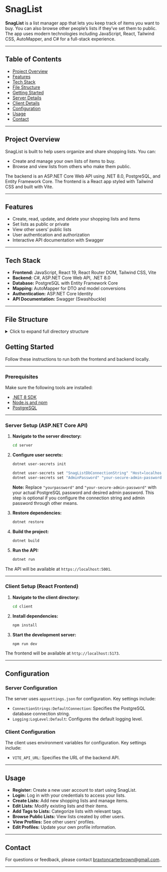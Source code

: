 # SnagList

**SnagList** is a list manager app that lets you keep track of items you want to buy. You can also browse other people’s lists if they’ve set them to public. The app uses modern technologies including JavaScript, React, Tailwind CSS, AutoMapper, and C# for a full-stack experience.

---

## Table of Contents

- [Project Overview](#project-overview)
- [Features](#features)
- [Tech Stack](#tech-stack)
- [File Structure](#file-structure)
- [Getting Started](#getting-started)
- [Server Details](#server-details)
- [Client Details](#client-details)
- [Configuration](#configuration)
- [Usage](#usage)
- [Contact](#contact)

---

## Project Overview

SnagList is built to help users organize and share shopping lists. You can:
- Create and manage your own lists of items to buy.
- Browse and view lists from others who make them public.

The backend is an ASP.NET Core Web API using .NET 8.0, PostgreSQL, and Entity Framework Core. The frontend is a React app styled with Tailwind CSS and built with Vite.

---

## Features

- Create, read, update, and delete your shopping lists and items
- Set lists as public or private
- View other users’ public lists
- User authentication and authorization
- Interactive API documentation with Swagger

---

## Tech Stack

- **Frontend:** JavaScript, React 19, React Router DOM, Tailwind CSS, Vite
- **Backend:** C#, ASP.NET Core Web API, .NET 8.0
- **Database:** PostgreSQL with Entity Framework Core
- **Mapping:** AutoMapper for DTO and model conversions
- **Authentication:** ASP.NET Core Identity
- **API Documentation:** Swagger (Swashbuckle)

---

## File Structure

<details>
<summary>Click to expand full directory structure</summary>

```plaintext
SnagList/
├── client/                         # React frontend source code
│   ├── .gitignore
│   ├── eslint.config.js
│   ├── index.html
│   ├── package-lock.json
│   ├── package.json
│   ├── README.md
│   ├── vite.config.js
│   ├── src/
│   │   ├── App.jsx
│   │   ├── index.css
│   │   ├── main.jsx
│   │   ├── components/
│   │   │   ├── AllLists.jsx
│   │   │   ├── ApplicationViews.jsx
│   │   │   ├── EditList.jsx
│   │   │   ├── EditProfile.jsx
│   │   │   ├── ListDetails.jsx
│   │   │   ├── MyLists.jsx
│   │   │   ├── NavBar.jsx
│   │   │   ├── NewList.jsx
│   │   │   ├── Profile.jsx
│   │   │   └── Tags.jsx
│   │   ├── managers/
│   │   │   ├── authManager.js
│   │   │   ├── itemManager.js
│   │   │   ├── listManager.js
│   │   │   ├── listTagManager.js
│   │   │   ├── tagManager.js
│   │   │   └── userProfileManager.js
│   │   ├── modals/
│   │   │   ├── AddItemModal.jsx
│   │   │   ├── DeleteModal.jsx
│   │   │   ├── EditItemModal.jsx
│   │   │   └── TagsModal.jsx
│   │   └── ...
└── server/                         # ASP.NET Core backend API
    ├── .gitignore
    ├── appsettings.Development.json
    ├── appsettings.json
    ├── AutoMapperProfiles.cs
    ├── Program.cs
    ├── SnagList.csproj
    ├── SnagList.sln
    ├── Controllers/
    │   ├── AuthController.cs
    │   ├── ItemController.cs
    │   ├── ListController.cs
    │   ├── ListTagController.cs
    │   ├── TagController.cs
    │   └── UserProfileController.cs
    ├── Data/
    │   └── SnagListDbContext.cs
    ├── DTOs/
    │   ├── ItemDTOs/
    │   │   └── DefaultItemDTO.cs
    │   ├── ListDTOs/
    │   │   ├── DefaultListDTO.cs
    │   │   └── DetailedListDTO.cs
    │   ├── ListTagDTOs/
    │   │   ├── CreateListTagDTO.cs
    │   │   ├── DefaultListTagDTO.cs
    │   │   └── DetailedtListTagDTO.cs
    │   ├── TagDTOs/
    │   │   └── DefaultTagDTO.cs
    │   └── UserProfileDTOs/
    │       ├── DefaultUserProfileDTO.cs
    │       ├── DetailedUserProfileDTO.cs
    │       ├── RegistrationDTO.cs
    │       └── UserProfileDTO.cs
    ├── Migrations/
    │   ├── 20250609134605_initial.cs
    │   ├── 20250609134605_initial.Designer.cs
    │   └── SnagListDbContextModelSnapshot.cs
    ├── Models/
    │   ├── Item.cs
    │   ├── List.cs
    │   ├── ListTag.cs
    │   ├── Tag.cs
    │   └── UserProfile.cs
    └── Properties/
        └── launchSettings.json
```

</details>

## Getting Started

Follow these instructions to run both the frontend and backend locally.

---

### Prerequisites

Make sure the following tools are installed:

- [.NET 8 SDK](https://dotnet.microsoft.com/en-us/download/dotnet/8.0)
- [Node.js and npm](https://nodejs.org/)
- [PostgreSQL](https://www.postgresql.org/download/)

---

### Server Setup (ASP.NET Core API)

1. **Navigate to the server directory:**

   ```bash
   cd server
   ```

2. **Configure user secrets:**

   ```bash
   dotnet user-secrets init

   dotnet user-secrets set "SnagListDbConnectionString" "Host=localhost;Database=SnagListDb;Username=postgres;Password=yourpassword"
   dotnet user-secrets set "AdminPassword" "your-secure-admin-password"
   ```

   **Note:** Replace `"yourpassword"` and `"your-secure-admin-password"` with your actual PostgreSQL password and desired admin password. This step is optional if you configure the connection string and admin password through other means.

3. **Restore dependencies:**

   ```bash
   dotnet restore
   ```

4. **Build the project:**

   ```bash
   dotnet build
   ```

5. **Run the API:**

   ```bash
   dotnet run
   ```

The API will be available at `https://localhost:5001`.

---

### Client Setup (React Frontend)

1. **Navigate to the client directory:**

   ```bash
   cd client
   ```

2. **Install dependencies:**

   ```bash
   npm install
   ```

3. **Start the development server:**

   ```bash
   npm run dev
   ```

The frontend will be available at `http://localhost:5173`.

---

## Configuration

### Server Configuration

The server uses `appsettings.json` for configuration. Key settings include:

- `ConnectionStrings:DefaultConnection`: Specifies the PostgreSQL database connection string.
- `Logging:LogLevel:Default`: Configures the default logging level.

### Client Configuration

The client uses environment variables for configuration. Key settings include:

- `VITE_API_URL`: Specifies the URL of the backend API.

---

## Usage

- **Register:** Create a new user account to start using SnagList.
- **Login:** Log in with your credentials to access your lists.
- **Create Lists:** Add new shopping lists and manage items.
- **Edit Lists:** Modify existing lists and their items.
- **Add Tags to Lists:** Categorize lists with relevant tags.
- **Browse Public Lists:** View lists created by other users.
- **View Profiles:** See other users' profiles.
- **Edit Profiles:** Update your own profile information.

---

## Contact

For questions or feedback, please contact [braxtoncarterbrown@gmail.com](mailto:braxtoncarterbrown@gmail.com).

---